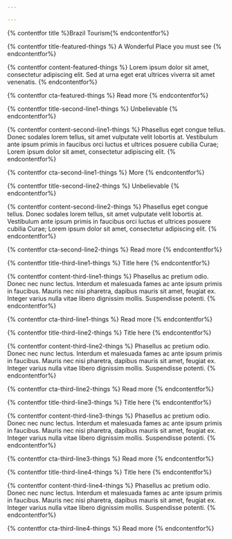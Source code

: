 ```yaml
---

---
```


{% contentfor title %}Brazil Tourism{% endcontentfor%}

{% contentfor title-featured-things %}
    A Wonderful Place you must see
{% endcontentfor%}

{% contentfor content-featured-things %}
    Lorem ipsum dolor sit amet, consectetur adipiscing elit. Sed at urna eget erat ultrices viverra sit amet venenatis.
{% endcontentfor%}

{% contentfor cta-featured-things %}
    Read more
{% endcontentfor%}


{% contentfor title-second-line1-things %}
    Unbelievable
{% endcontentfor%}

{% contentfor content-second-line1-things %}
    Phasellus eget congue tellus. Donec sodales lorem tellus, sit amet vulputate velit lobortis at. Vestibulum ante ipsum primis in faucibus orci luctus et ultrices posuere cubilia Curae; Lorem ipsum dolor sit amet, consectetur adipiscing elit.
{% endcontentfor%}

{% contentfor cta-second-line1-things %}
    More
{% endcontentfor%}

{% contentfor title-second-line2-things %}
    Unbelievable
{% endcontentfor%}

{% contentfor content-second-line2-things %}
    Phasellus eget congue tellus. Donec sodales lorem tellus, sit amet vulputate velit lobortis at. Vestibulum ante ipsum primis in faucibus orci luctus et ultrices posuere cubilia Curae; Lorem ipsum dolor sit amet, consectetur adipiscing elit.
{% endcontentfor%}

{% contentfor cta-second-line2-things %}
    Read more
{% endcontentfor%}



{% contentfor title-third-line1-things %}
    Title here
{% endcontentfor%}

{% contentfor content-third-line1-things %}
    Phasellus ac pretium odio. Donec nec nunc lectus. Interdum et malesuada fames ac ante ipsum primis in faucibus. Mauris nec nisi pharetra, dapibus mauris sit amet, feugiat ex. Integer varius nulla vitae libero dignissim mollis. Suspendisse potenti.
{% endcontentfor%}

{% contentfor cta-third-line1-things %}
    Read more
{% endcontentfor%}

{% contentfor title-third-line2-things %}
    Title here
{% endcontentfor%}

{% contentfor content-third-line2-things %}
    Phasellus ac pretium odio. Donec nec nunc lectus. Interdum et malesuada fames ac ante ipsum primis in faucibus. Mauris nec nisi pharetra, dapibus mauris sit amet, feugiat ex. Integer varius nulla vitae libero dignissim mollis. Suspendisse potenti.
{% endcontentfor%}

{% contentfor cta-third-line2-things %}
    Read more
{% endcontentfor%}

{% contentfor title-third-line3-things %}
    Title here
{% endcontentfor%}

{% contentfor content-third-line3-things %}
    Phasellus ac pretium odio. Donec nec nunc lectus. Interdum et malesuada fames ac ante ipsum primis in faucibus. Mauris nec nisi pharetra, dapibus mauris sit amet, feugiat ex. Integer varius nulla vitae libero dignissim mollis. Suspendisse potenti.
{% endcontentfor%}

{% contentfor cta-third-line3-things %}
    Read more
{% endcontentfor%}

{% contentfor title-third-line4-things %}
    Title here
{% endcontentfor%}

{% contentfor content-third-line4-things %}
    Phasellus ac pretium odio. Donec nec nunc lectus. Interdum et malesuada fames ac ante ipsum primis in faucibus. Mauris nec nisi pharetra, dapibus mauris sit amet, feugiat ex. Integer varius nulla vitae libero dignissim mollis. Suspendisse potenti.
{% endcontentfor%}

{% contentfor cta-third-line4-things %}
    Read more
{% endcontentfor%}